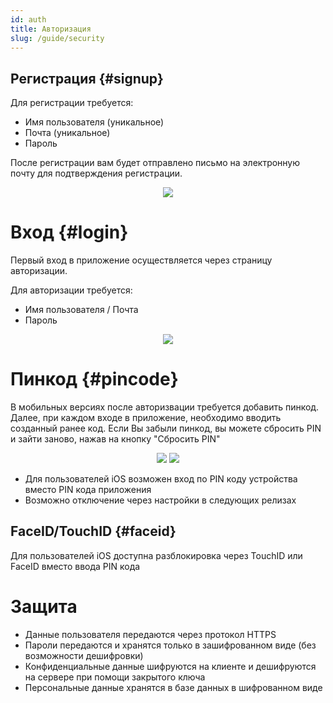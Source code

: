 ```yaml
---
id: auth
title: Авторизация
slug: /guide/security
---
```


## Регистрация {#signup}

Для регистрации требуется:

- Имя пользователя (уникальное)
- Почта (уникальное)
- Пароль

После регистрации вам будет отправлено письмо на электронную почту для подтверждения регистрации.

<div align="center"><img type="imgscreen" src="/WM_doc/img/guide/auth/signup.png"/></div>

# Вход {#login}

Первый вход в приложение осуществляется через страницу авторизации.

Для авторизации требуется:

- Имя пользователя / Почта
- Пароль

<div align="center"><img type="imgscreen" src="/WM_doc/img/guide/auth/login.png"/></div>

# Пинкод <span class="pin mobile"></span> {#pincode}

В мобильных версиях после авторизвации требуется добавить пинкод. Далее, при каждом входе в приложение, необходимо вводить созданный ранее код. Если Вы забыли пинкод, вы можете сбросить PIN и зайти заново, нажав на кнопку "Сбросить PIN"

<div align="center">
    <img type="imgscreen" src="/WM_doc/img/guide/auth/pin/pin_enter.png"/>
    <img type="imgscreen" src="/WM_doc/img/guide/auth/pin/pin_lock.png"/>
</div>

- Для пользователей iOS возможен вход по PIN коду устройства вместо PIN кода приложения
- Возможно отключение через настройки в следующих релизах

## FaceID/TouchID <span class="pin ios"></span> {#faceid}

Для пользователей iOS доступна разблокировка через TouchID или FaceID вместо ввода PIN кода

# Защита

- Данные пользователя передаются через протокол HTTPS
- Пароли передаются и хранятся только в зашифрованном виде (без возможности дешифровки)
- Конфиденциальные данные шифруются на клиенте и дешифруются на сервере при помощи закрытого ключа
- Персональные данные хранятся в базе данных в шифрованном виде
